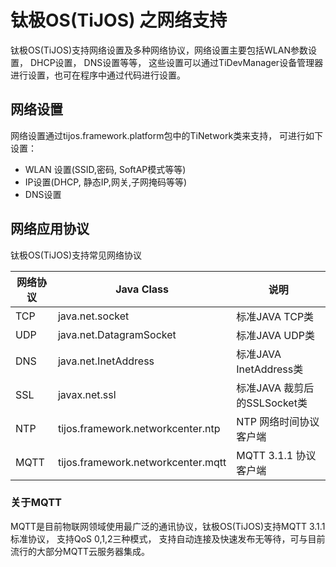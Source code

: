 # 钛极OS(TiJOS) 之网络支持

钛极OS(TiJOS)支持网络设置及多种网络协议，网络设置主要包括WLAN参数设置， DHCP设置， DNS设置等等， 这些设置可以通过TiDevManager设备管理器进行设置，也可在程序中通过代码进行设置。

## 网络设置

网络设置通过tijos.framework.platform包中的TiNetwork类来支持， 可进行如下设置：

- WLAN 设置(SSID,密码, SoftAP模式等等)
- IP设置(DHCP, 静态IP,网关,子网掩码等等)
- DNS设置

## 网络应用协议

钛极OS(TiJOS)支持常见网络协议

| 网络协议 | Java Class               | 说明                    |
| ---- | ------------------------ | --------------------- |
| TCP  | java.net.socket          | 标准JAVA  TCP类          |
| UDP  | java.net.DatagramSocket  | 标准JAVA UDP类           |
| DNS  | java.net.InetAddress     | 标准JAVA InetAddress类   |
| SSL  | javax.net.ssl            | 标准JAVA 裁剪后的SSLSocket类 |
| NTP  | tijos.framework.networkcenter.ntp  | NTP 网络时间协议客户端         |
| MQTT | tijos.framework.networkcenter.mqtt | MQTT 3.1.1 协议客户端      |

### 关于MQTT

MQTT是目前物联网领域使用最广泛的通讯协议，钛极OS(TiJOS)支持MQTT 3.1.1标准协议， 支持QoS 0,1,2三种模式， 支持自动连接及快速发布无等待，可与目前流行的大部分MQTT云服务器集成。